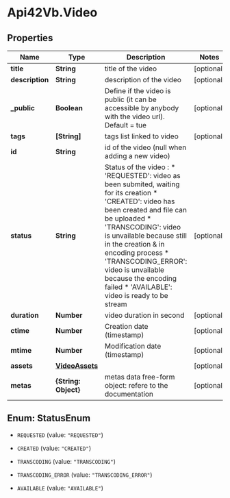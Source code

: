 # Api42Vb.Video

## Properties

Name | Type | Description | Notes
------------ | ------------- | ------------- | -------------
**title** | **String** | title of the video | [optional] 
**description** | **String** | description of the video | [optional] 
**_public** | **Boolean** | Define if the video is public (it can be accessible by anybody with the video url). Default &#x3D; tue | [optional] 
**tags** | **[String]** | tags list linked to video | [optional] 
**id** | **String** | id of the video (null when adding a new video) | 
**status** | **String** | Status of the video : * &#39;REQUESTED&#39;: video as been submited, waiting for its creation * &#39;CREATED&#39;: video has been created and file can be uploaded          * &#39;TRANSCODING&#39;: video is unvailable because still in the creation  &amp; in encoding process * &#39;TRANSCODING_ERROR&#39;: video is unvailable because the encoding failed  * &#39;AVAILABLE&#39;: video is ready to be stream | [optional] 
**duration** | **Number** | video duration in second | [optional] 
**ctime** | **Number** | Creation date (timestamp) | [optional] 
**mtime** | **Number** | Modification date (timestamp) | [optional] 
**assets** | [**VideoAssets**](VideoAssets.md) |  | [optional] 
**metas** | **{String: Object}** | metas data  free-form object: refere to the documentation | [optional] 



## Enum: StatusEnum


* `REQUESTED` (value: `"REQUESTED"`)

* `CREATED` (value: `"CREATED"`)

* `TRANSCODING` (value: `"TRANSCODING"`)

* `TRANSCODING_ERROR` (value: `"TRANSCODING_ERROR"`)

* `AVAILABLE` (value: `"AVAILABLE"`)




